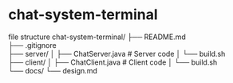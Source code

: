 # chat-system-terminal

file structure 
chat-system-terminal/
├── README.md           
├── .gitignore           
├── server/
│   ├── ChatServer.java  # Server code
│   └── build.sh         
├── client/
│   ├── ChatClient.java  # Client code
│   └── build.sh         
└── docs/
    └── design.md        
